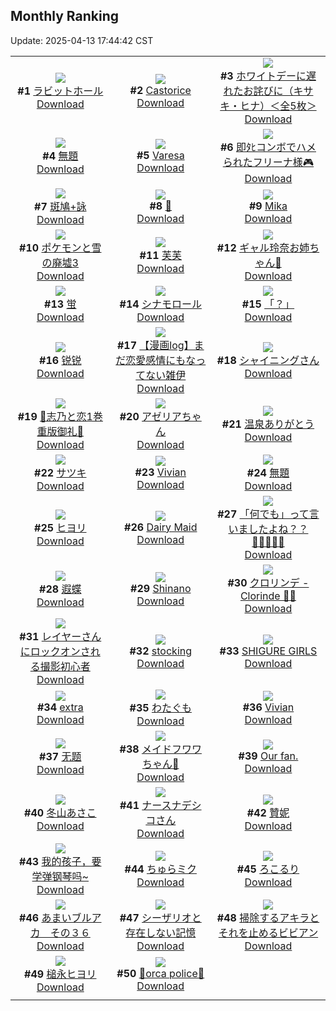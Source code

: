 ## Monthly Ranking
Update: 2025-04-13 17:44:42 CST

|      |      |      |
| :----: | :----: | :----: |
| ![](https://i.pixiv.re/c/240x480/img-master/img/2025/03/16/00/00/03/128252651_p0_master1200.jpg)<br>**#1** [ラビットホール](https://www.pixiv.net/artworks/128252651)<br>[Download](https://i.pixiv.re/img-original/img/2025/03/16/00/00/03/128252651_p0.jpg) | ![](https://i.pixiv.re/c/240x480/img-master/img/2025/03/16/01/13/11/128255980_p0_master1200.jpg)<br>**#2** [Castorice](https://www.pixiv.net/artworks/128255980)<br>[Download](https://i.pixiv.re/img-original/img/2025/03/16/01/13/11/128255980_p0.png) | ![](https://i.pixiv.re/c/240x480/img-master/img/2025/03/16/10/00/10/128265340_p0_master1200.jpg)<br>**#3** [ホワイトデーに遅れたお詫びに（キサキ・ヒナ）＜全5枚＞](https://www.pixiv.net/artworks/128265340)<br>[Download](https://i.pixiv.re/img-original/img/2025/03/16/10/00/10/128265340_p0.jpg) |
| ![](https://i.pixiv.re/c/240x480/img-master/img/2025/03/16/20/07/57/128283605_p0_master1200.jpg)<br>**#4** [無題](https://www.pixiv.net/artworks/128283605)<br>[Download](https://i.pixiv.re/img-original/img/2025/03/16/20/07/57/128283605_p0.png) | ![](https://i.pixiv.re/c/240x480/img-master/img/2025/03/16/00/00/16/128252728_p0_master1200.jpg)<br>**#5** [Varesa](https://www.pixiv.net/artworks/128252728)<br>[Download](https://i.pixiv.re/img-original/img/2025/03/16/00/00/16/128252728_p0.jpg) | ![](https://i.pixiv.re/c/240x480/img-master/img/2025/03/16/18/12/30/128279247_p0_master1200.jpg)<br>**#6** [即ﾀﾋコンボでハメられたフリーナ様🎮](https://www.pixiv.net/artworks/128279247)<br>[Download](https://i.pixiv.re/img-original/img/2025/03/16/18/12/30/128279247_p0.png) |
| ![](https://i.pixiv.re/c/240x480/img-master/img/2025/03/16/00/00/22/128252778_p0_master1200.jpg)<br>**#7** [斑鳩+詠](https://www.pixiv.net/artworks/128252778)<br>[Download](https://i.pixiv.re/img-original/img/2025/03/16/00/00/22/128252778_p0.jpg) | ![](https://i.pixiv.re/c/240x480/img-master/img/2025/03/15/00/00/04/128213597_p0_master1200.jpg)<br>**#8** [🐼](https://www.pixiv.net/artworks/128213597)<br>[Download](https://i.pixiv.re/img-original/img/2025/03/15/00/00/04/128213597_p0.jpg) | ![](https://i.pixiv.re/c/240x480/img-master/img/2025/03/16/17/57/48/128278526_p0_master1200.jpg)<br>**#9** [Mika](https://www.pixiv.net/artworks/128278526)<br>[Download](https://i.pixiv.re/img-original/img/2025/03/16/17/57/48/128278526_p0.jpg) |
| ![](https://i.pixiv.re/c/240x480/img-master/img/2025/03/16/00/29/52/128254375_p0_master1200.jpg)<br>**#10** [ポケモンと雪の廃墟3](https://www.pixiv.net/artworks/128254375)<br>[Download](https://i.pixiv.re/img-original/img/2025/03/16/00/29/52/128254375_p0.png) | ![](https://i.pixiv.re/c/240x480/img-master/img/2025/03/16/12/39/25/128269435_p0_master1200.jpg)<br>**#11** [芙芙](https://www.pixiv.net/artworks/128269435)<br>[Download](https://i.pixiv.re/img-original/img/2025/03/16/12/39/25/128269435_p0.jpg) | ![](https://i.pixiv.re/c/240x480/img-master/img/2025/03/17/14/10/42/128309405_p0_master1200.jpg)<br>**#12** [ギャル玲奈お姉ちゃん🤍](https://www.pixiv.net/artworks/128309405)<br>[Download](https://i.pixiv.re/img-original/img/2025/03/17/14/10/42/128309405_p0.jpg) |
| ![](https://i.pixiv.re/c/240x480/img-master/img/2025/03/16/13/39/44/128271048_p0_master1200.jpg)<br>**#13** [蛍](https://www.pixiv.net/artworks/128271048)<br>[Download](https://i.pixiv.re/img-original/img/2025/03/16/13/39/44/128271048_p0.png) | ![](https://i.pixiv.re/c/240x480/img-master/img/2025/03/14/01/53/11/128182280_p0_master1200.jpg)<br>**#14** [シナモロール](https://www.pixiv.net/artworks/128182280)<br>[Download](https://i.pixiv.re/img-original/img/2025/03/14/01/53/11/128182280_p0.jpg) | ![](https://i.pixiv.re/c/240x480/img-master/img/2025/03/16/00/26/06/128254190_p0_master1200.jpg)<br>**#15** [「？」](https://www.pixiv.net/artworks/128254190)<br>[Download](https://i.pixiv.re/img-original/img/2025/03/16/00/26/06/128254190_p0.jpg) |
| ![](https://i.pixiv.re/c/240x480/img-master/img/2025/03/16/15/27/58/128273961_p0_master1200.jpg)<br>**#16** [锐锐](https://www.pixiv.net/artworks/128273961)<br>[Download](https://i.pixiv.re/img-original/img/2025/03/16/15/27/58/128273961_p0.png) | ![](https://i.pixiv.re/c/240x480/img-master/img/2025/03/17/06/52/28/128278335_p0_master1200.jpg)<br>**#17** [【漫画log】まだ恋愛感情にもなってない雑伊](https://www.pixiv.net/artworks/128278335)<br>[Download](https://i.pixiv.re/img-original/img/2025/03/17/06/52/28/128278335_p0.jpg) | ![](https://i.pixiv.re/c/240x480/img-master/img/2025/03/16/20/07/39/128283591_p0_master1200.jpg)<br>**#18** [シャイニングさん](https://www.pixiv.net/artworks/128283591)<br>[Download](https://i.pixiv.re/img-original/img/2025/03/16/20/07/39/128283591_p0.png) |
| ![](https://i.pixiv.re/c/240x480/img-master/img/2025/03/16/00/10/17/128253555_p0_master1200.jpg)<br>**#19** [🩵志乃と恋1巻重版御礼🩷](https://www.pixiv.net/artworks/128253555)<br>[Download](https://i.pixiv.re/img-original/img/2025/03/16/00/10/17/128253555_p0.jpg) | ![](https://i.pixiv.re/c/240x480/img-master/img/2025/03/16/19/41/06/128282422_p0_master1200.jpg)<br>**#20** [アゼリアちゃん](https://www.pixiv.net/artworks/128282422)<br>[Download](https://i.pixiv.re/img-original/img/2025/03/16/19/41/06/128282422_p0.png) | ![](https://i.pixiv.re/c/240x480/img-master/img/2025/03/17/11/24/56/128294009_p0_master1200.jpg)<br>**#21** [温泉ありがとう](https://www.pixiv.net/artworks/128294009)<br>[Download](https://i.pixiv.re/img-original/img/2025/03/17/11/24/56/128294009_p0.jpg) |
| ![](https://i.pixiv.re/c/240x480/img-master/img/2025/03/16/02/02/21/128257478_p0_master1200.jpg)<br>**#22** [サツキ](https://www.pixiv.net/artworks/128257478)<br>[Download](https://i.pixiv.re/img-original/img/2025/03/16/02/02/21/128257478_p0.png) | ![](https://i.pixiv.re/c/240x480/img-master/img/2025/03/16/15/27/32/128273946_p0_master1200.jpg)<br>**#23** [Vivian](https://www.pixiv.net/artworks/128273946)<br>[Download](https://i.pixiv.re/img-original/img/2025/03/16/15/27/32/128273946_p0.jpg) | ![](https://i.pixiv.re/c/240x480/img-master/img/2025/03/16/00/48/33/128255135_p0_master1200.jpg)<br>**#24** [無題](https://www.pixiv.net/artworks/128255135)<br>[Download](https://i.pixiv.re/img-original/img/2025/03/16/00/48/33/128255135_p0.jpg) |
| ![](https://i.pixiv.re/c/240x480/img-master/img/2025/03/16/17/48/34/128278227_p0_master1200.jpg)<br>**#25** [ヒヨリ](https://www.pixiv.net/artworks/128278227)<br>[Download](https://i.pixiv.re/img-original/img/2025/03/16/17/48/34/128278227_p0.jpg) | ![](https://i.pixiv.re/c/240x480/img-master/img/2025/03/15/13/05/11/128230540_p0_master1200.jpg)<br>**#26** [Dairy Maid](https://www.pixiv.net/artworks/128230540)<br>[Download](https://i.pixiv.re/img-original/img/2025/03/15/13/05/11/128230540_p0.jpg) | ![](https://i.pixiv.re/c/240x480/img-master/img/2025/03/14/21/00/05/128205638_p0_master1200.jpg)<br>**#27** [「何でも」って言いましたよね？？💢💢💢💢💢](https://www.pixiv.net/artworks/128205638)<br>[Download](https://i.pixiv.re/img-original/img/2025/03/14/21/00/05/128205638_p0.jpg) |
| ![](https://i.pixiv.re/c/240x480/img-master/img/2025/03/15/03/40/03/128220190_p0_master1200.jpg)<br>**#28** [遐蝶](https://www.pixiv.net/artworks/128220190)<br>[Download](https://i.pixiv.re/img-original/img/2025/03/15/03/40/03/128220190_p0.jpg) | ![](https://i.pixiv.re/c/240x480/img-master/img/2025/03/14/02/58/43/128183552_p0_master1200.jpg)<br>**#29** [Shinano](https://www.pixiv.net/artworks/128183552)<br>[Download](https://i.pixiv.re/img-original/img/2025/03/14/02/58/43/128183552_p0.jpg) | ![](https://i.pixiv.re/c/240x480/img-master/img/2025/03/16/08/00/02/128263078_p0_master1200.jpg)<br>**#30** [クロリンデ - Clorinde 💙💜](https://www.pixiv.net/artworks/128263078)<br>[Download](https://i.pixiv.re/img-original/img/2025/03/16/08/00/02/128263078_p0.jpg) |
| ![](https://i.pixiv.re/c/240x480/img-master/img/2025/03/16/21/16/50/128286476_p0_master1200.jpg)<br>**#31** [レイヤーさんにロックオンされる撮影初心者](https://www.pixiv.net/artworks/128286476)<br>[Download](https://i.pixiv.re/img-original/img/2025/03/16/21/16/50/128286476_p0.jpg) | ![](https://i.pixiv.re/c/240x480/img-master/img/2025/03/16/03/01/02/128258726_p0_master1200.jpg)<br>**#32** [stocking](https://www.pixiv.net/artworks/128258726)<br>[Download](https://i.pixiv.re/img-original/img/2025/03/16/03/01/02/128258726_p0.jpg) | ![](https://i.pixiv.re/c/240x480/img-master/img/2025/03/17/00/01/29/128294117_p0_master1200.jpg)<br>**#33** [SHIGURE GIRLS](https://www.pixiv.net/artworks/128294117)<br>[Download](https://i.pixiv.re/img-original/img/2025/03/17/00/01/29/128294117_p0.jpg) |
| ![](https://i.pixiv.re/c/240x480/img-master/img/2025/03/17/13/28/26/128271548_p0_master1200.jpg)<br>**#34** [extra](https://www.pixiv.net/artworks/128271548)<br>[Download](https://i.pixiv.re/img-original/img/2025/03/17/13/28/26/128271548_p0.jpg) | ![](https://i.pixiv.re/c/240x480/img-master/img/2025/03/18/00/00/02/128327182_p0_master1200.jpg)<br>**#35** [わたぐも](https://www.pixiv.net/artworks/128327182)<br>[Download](https://i.pixiv.re/img-original/img/2025/03/18/00/00/02/128327182_p0.jpg) | ![](https://i.pixiv.re/c/240x480/img-master/img/2025/03/15/16/21/44/128235527_p0_master1200.jpg)<br>**#36** [Vivian](https://www.pixiv.net/artworks/128235527)<br>[Download](https://i.pixiv.re/img-original/img/2025/03/15/16/21/44/128235527_p0.jpg) |
| ![](https://i.pixiv.re/c/240x480/img-master/img/2025/03/14/01/26/17/128181590_p0_master1200.jpg)<br>**#37** [无题](https://www.pixiv.net/artworks/128181590)<br>[Download](https://i.pixiv.re/img-original/img/2025/03/14/01/26/17/128181590_p0.jpg) | ![](https://i.pixiv.re/c/240x480/img-master/img/2025/03/15/18/00/02/128238283_p0_master1200.jpg)<br>**#38** [メイドフワワちゃん🩵](https://www.pixiv.net/artworks/128238283)<br>[Download](https://i.pixiv.re/img-original/img/2025/03/15/18/00/02/128238283_p0.png) | ![](https://i.pixiv.re/c/240x480/img-master/img/2025/03/15/11/35/22/128228164_p0_master1200.jpg)<br>**#39** [Our fan.](https://www.pixiv.net/artworks/128228164)<br>[Download](https://i.pixiv.re/img-original/img/2025/03/15/11/35/22/128228164_p0.jpg) |
| ![](https://i.pixiv.re/c/240x480/img-master/img/2025/03/15/17/00/01/128236552_p0_master1200.jpg)<br>**#40** [冬山あさこ](https://www.pixiv.net/artworks/128236552)<br>[Download](https://i.pixiv.re/img-original/img/2025/03/15/17/00/01/128236552_p0.png) | ![](https://i.pixiv.re/c/240x480/img-master/img/2025/03/17/17/21/05/128313084_p0_master1200.jpg)<br>**#41** [ナースナデシコさん](https://www.pixiv.net/artworks/128313084)<br>[Download](https://i.pixiv.re/img-original/img/2025/03/17/17/21/05/128313084_p0.jpg) | ![](https://i.pixiv.re/c/240x480/img-master/img/2025/03/16/01/39/59/128238309_p0_master1200.jpg)<br>**#42** [贊妮](https://www.pixiv.net/artworks/128238309)<br>[Download](https://i.pixiv.re/img-original/img/2025/03/16/01/39/59/128238309_p0.jpg) |
| ![](https://i.pixiv.re/c/240x480/img-master/img/2025/03/18/17/00/42/128345446_p0_master1200.jpg)<br>**#43** [我的孩子，要学弹钢琴吗~](https://www.pixiv.net/artworks/128345446)<br>[Download](https://i.pixiv.re/img-original/img/2025/03/18/17/00/42/128345446_p0.jpg) | ![](https://i.pixiv.re/c/240x480/img-master/img/2025/03/14/00/00/12/128178083_p0_master1200.jpg)<br>**#44** [ちゅらミク](https://www.pixiv.net/artworks/128178083)<br>[Download](https://i.pixiv.re/img-original/img/2025/03/14/00/00/12/128178083_p0.jpg) | ![](https://i.pixiv.re/c/240x480/img-master/img/2025/03/16/19/04/26/128281194_p0_master1200.jpg)<br>**#45** [ろこるり](https://www.pixiv.net/artworks/128281194)<br>[Download](https://i.pixiv.re/img-original/img/2025/03/16/19/04/26/128281194_p0.jpg) |
| ![](https://i.pixiv.re/c/240x480/img-master/img/2025/03/15/00/00/13/128213681_p0_master1200.jpg)<br>**#46** [あまいブルアカ　その３６](https://www.pixiv.net/artworks/128213681)<br>[Download](https://i.pixiv.re/img-original/img/2025/03/15/00/00/13/128213681_p0.png) | ![](https://i.pixiv.re/c/240x480/img-master/img/2025/03/16/19/35/43/128281983_p0_master1200.jpg)<br>**#47** [シーザリオと存在しない記憶](https://www.pixiv.net/artworks/128281983)<br>[Download](https://i.pixiv.re/img-original/img/2025/03/16/19/35/43/128281983_p0.png) | ![](https://i.pixiv.re/c/240x480/img-master/img/2025/03/17/18/43/04/128315446_p0_master1200.jpg)<br>**#48** [掃除するアキラとそれを止めるビビアン](https://www.pixiv.net/artworks/128315446)<br>[Download](https://i.pixiv.re/img-original/img/2025/03/17/18/43/04/128315446_p0.png) |
| ![](https://i.pixiv.re/c/240x480/img-master/img/2025/03/15/00/00/15/128213698_p0_master1200.jpg)<br>**#49** [槌永ヒヨリ](https://www.pixiv.net/artworks/128213698)<br>[Download](https://i.pixiv.re/img-original/img/2025/03/15/00/00/15/128213698_p0.png) | ![](https://i.pixiv.re/c/240x480/img-master/img/2025/03/16/12/20/14/128268910_p0_master1200.jpg)<br>**#50** [🚨orca police🚨](https://www.pixiv.net/artworks/128268910)<br>[Download](https://i.pixiv.re/img-original/img/2025/03/16/12/20/14/128268910_p0.jpg) |
|      |
